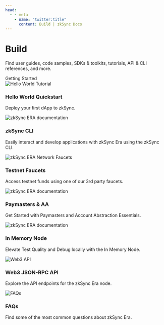 ```yaml
---
head:
  - - meta
    - name: "twitter:title"
      content: Build | zkSync Docs
---
```


# Build

Find user guides, code samples, SDKs & toolkits, tutorials, API & CLI references, and more.

<div class="cards-heading">
   <span class="title-section">Getting Started</span>
</div>
<section>
  <div class="card-container">
    <RouterLink
      to="/build/quick-start/hello-world"
      class="card"
    >
      <img  
        src="/images/landing/hello-world.png" 
        alt="Hello World Tutorial"
      >
      <div class="content">
        <h3>Hello World Quickstart</h3>
        <p>Deploy your first dApp to zkSync.</p>
      </div>
    </RouterLink>
    <RouterLink
      to="/build/tooling/zksync-cli/getting-started"
      class="card"
    >
      <img
        src="/images/landing/zksync-cli.png" 
        alt="zkSync ERA documentation"
      />
      <div class="content">
        <h3>zkSync CLI</h3>
        <p>Easily interact and develop applications with zkSync Era using the zkSync CLI.</p>
      </div>
    </RouterLink>
    <RouterLink
      to="/build/tooling/network-faucets"
      class="card"
    >
      <img
        src="/images/landing/network-faucet.png" 
        alt="zkSync ERA Network Faucets"
      />
      <div class="content">
        <h3>Testnet Faucets</h3>
        <p>Access testnet funds using one of our 3rd party faucets.</p>
      </div>
    </RouterLink>
    <RouterLink
      to="/build/tutorials/smart-contract-development/paymasters/custom-paymaster-tutorial"
      class="card"
    >
      <img
        src="/images/landing/Paymasters-AA.png" 
        alt="zkSync ERA documentation"
      />
      <div class="content">
        <h3>Paymasters & AA</h3>
        <p>Get Started with Paymasters and Account Abstraction Essentials.</p>
      </div>
    </RouterLink>
    <RouterLink
      to="/build/test-and-debug/era-test-node"
      class="card"
    >
      <img  
        src="/images/landing/era-test-node.png" 
        alt="zkSync ERA documentation"
      >
      <div class="content">
        <h3>In Memory Node</h3>
        <p>Elevate Test Quality and Debug locally with the In Memory Node.</p>
      </div>
    </RouterLink>
    <RouterLink
      to="/build/api"
      class="card"
    >
      <img
        src="/images/landing/web3-api.png" 
        alt="Web3 API"
      />
      <div class="content">
        <h3>Web3 JSON-RPC API</h3>
        <p>Explore the API endpoints for the zkSync Era node.</p>
      </div>
    </RouterLink>
    <RouterLink
      to="/build/support/faq"
      class="card"
    >
      <img  
        src="/images/landing/faq.png" 
        alt="FAQs"
      >
      <div class="content">
        <h3>FAQs</h3>
        <p>Find some of the most common questions about zkSync Era.</p>
      </div>
    </RouterLink>
  </div>
</section>
